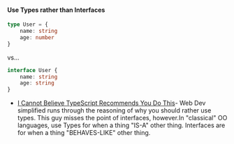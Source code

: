 
#### Use Types rather than Interfaces

```typescript
type User = {
    name: string
    age: number
}
```
vs...

```typescript
interface User {
    name: string
    age: string
}
```

- [I Cannot Believe TypeScript Recommends You Do This](https://www.youtube.com/watch?v=oiFo2z8ILNo)- Web Dev simplified runs through the reasoning of why you should rather use types. This guy misses the point of interfaces, however.In "classical" OO languages, use Types for when a thing "IS-A" other thing.  Interfaces are for when a thing "BEHAVES-LIKE" other thing.
